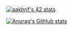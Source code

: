 
[![aakhrif's 42 stats](https://badge.mediaplus.ma/greenbinary/aakhrif)](https://github.com/oakoudad/badge42)

[![Anurag's GitHub stats](https://github-readme-stats.vercel.app/api?username=N1ghtm4reee)](https://github.com/anuraghazra/github-readme-stats)
